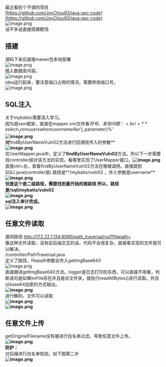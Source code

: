 最近看到个不错的项目<br />[https://github.com/JoyChou93/java-sec-code](https://github.com/JoyChou93/java-sec-code)<br />![image.png](https://cdn.nlark.com/yuque/0/2021/png/1345801/1625456518995-1e381678-932f-4990-8594-1bb9e4a1a101.png#align=left&display=inline&height=616&originHeight=820&originWidth=486&size=29741&status=done&style=none&width=365)<br />话不多说直接搭建靶场
<a name="NOYX4"></a>
## 搭建
源码下来后直接maven包本地部署<br />![image.png](https://cdn.nlark.com/yuque/0/2021/png/1345801/1625456575583-d7e7b46e-b36b-4f81-9321-1383b09b3de3.png#align=left&display=inline&height=567&originHeight=756&originWidth=1637&size=145053&status=done&style=none&width=1228)<br />插入数据库内容。<br />![image.png](https://cdn.nlark.com/yuque/0/2021/png/1345801/1625456692291-4591825c-5e64-4b11-ae36-941a0bdf0651.png#align=left&display=inline&height=740&originHeight=986&originWidth=672&size=74811&status=done&style=none&width=504)<br />idea运行起来，要注意端口占用的情况，需要修改端口号。<br />![image.png](https://cdn.nlark.com/yuque/0/2021/png/1345801/1625456902601-76523a86-2e3b-4d48-a585-ac853f7f1832.png#align=left&display=inline&height=502&originHeight=669&originWidth=1234&size=60424&status=done&style=none&width=926)

<a name="T0ha7"></a>
## SQL注入
关于mybatsic需要深入学习。<br />因为是ssm框架，直接在mapper.xml文件看$符号。发现问题：<br />**select _* _from users where username like '%${_parameter}%'**<br />![image.png](https://cdn.nlark.com/yuque/0/2021/png/1345801/1625502624690-2d34996b-eede-4066-87f6-0181cd4ea265.png#align=left&display=inline&height=504&originHeight=672&originWidth=997&size=67741&status=done&style=none&width=748)<br />对**findByUserNameVuln02方法进行回溯找传入的参数**<br />**![image.png](https://cdn.nlark.com/yuque/0/2021/png/1345801/1625502766977-76b0ec17-e387-486e-9cfa-90a2bcd243dc.png#align=left&display=inline&height=371&originHeight=742&originWidth=1279&size=131302&status=done&style=none&width=639.5)**<br />在UserMapper.java中，定义了**findByUserNameVuln02**方法。所以下一步需要找controller层对该方法的实现。看哪里实现了UserMapper接口。**![image.png](https://cdn.nlark.com/yuque/0/2021/png/1345801/1625502874498-a188b611-7440-4c3b-bec6-4c37c847b156.png#align=left&display=inline&height=512&originHeight=682&originWidth=978&size=56995&status=done&style=none&width=734)**<br />直接ctrl+左，查看findByUserNameVuln02方法在哪被调用。直接跳到SQLI.java(controller层) 路径是**/mybatis/vuln02 ，传入参数是username**<br />**![image.png](https://cdn.nlark.com/yuque/0/2021/png/1345801/1625503024960-5ca20b78-8435-4c0a-99ef-a3e78acbe829.png#align=left&display=inline&height=356&originHeight=475&originWidth=1004&size=49937&status=done&style=none&width=753)**<br />**但是这个是二级路径，需要找到最开始的根路径 所以，路径是/sqli/mybatis/vuln02**<br />**![image.png](https://cdn.nlark.com/yuque/0/2021/png/1345801/1625503177846-fa9dde95-50a2-44cc-b4f1-eea1b453b4a7.png#align=left&display=inline&height=365&originHeight=486&originWidth=697&size=29965&status=done&style=none&width=523)**<br />**sql注入审计完成。**<br />**![image.png](https://cdn.nlark.com/yuque/0/2021/png/1345801/1625503237682-40906e42-472d-4ce8-9c44-27ba2efe28ab.png#align=left&display=inline&height=283&originHeight=377&originWidth=949&size=29118&status=done&style=none&width=712)**
<a name="B0wOh"></a>
## 任意文件读取
漏洞路径  http://172.22.1.134:8080/path_traversal/vul?filepath=<br />像这种文件读取，没有前后端交互的话，代码不会很复杂，直接看实现的文件就可以解决。<br />/controller/PathTraversal.java<br />定义了路径，filepath参数会传入getImgBase64() <br />![image.png](https://cdn.nlark.com/yuque/0/2021/png/1345801/1625586220990-9e3692b6-327c-44f8-b728-550d845d60dd.png#align=left&display=inline&height=236&originHeight=315&originWidth=943&size=28228&status=done&style=none&width=707)<br />直接跟进getImgBase64()方法。logger是日志打印的东西，可以直接不用看，判断语句是如果imFile存在并且是非文件夹，就执行readAllBytes()进行读取。并且以base64加密的方式输出。<br />**![image.png](https://cdn.nlark.com/yuque/0/2021/png/1345801/1625587172864-ea1e5e20-93d9-41e2-9611-a0fded755b87.png#align=left&display=inline&height=230&originHeight=307&originWidth=708&size=24709&status=done&style=none&width=531)**<br />进行解码，文件可以读取<br />**![image.png](https://cdn.nlark.com/yuque/0/2021/png/1345801/1625587271680-6c5a896e-dcde-4ffc-8a3f-09568b5368a6.png#align=left&display=inline&height=105&originHeight=140&originWidth=943&size=11545&status=done&style=none&width=707)**<br />**![image.png](https://cdn.nlark.com/yuque/0/2021/png/1345801/1625587286086-8421352b-d6f4-4e6c-896d-23b0f6f2c364.png#align=left&display=inline&height=68&originHeight=90&originWidth=604&size=8278&status=done&style=none&width=453)**
<a name="X4JRA"></a>
## 任意文件上传
getOriginalFilename没有被进行白名单过滤。导致任意文件上传。<br />**![image.png](https://cdn.nlark.com/yuque/0/2021/png/1345801/1625672072194-3542bd46-2f9a-457b-8f99-6fce69c485c0.png#align=left&display=inline&height=395&originHeight=526&originWidth=1036&size=56520&status=done&style=none&width=777)**<br />**防护：**<br />对后缀进行白名单校验。如下图第二步<br />**![image.png](https://cdn.nlark.com/yuque/0/2021/png/1345801/1625672501612-7649733a-1e1c-4e7b-824e-ca24aab54c05.png#align=left&display=inline&height=341&originHeight=681&originWidth=1428&size=87488&status=done&style=none&width=714)**
